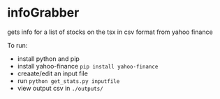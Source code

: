# infoGrabber

gets info for a list of stocks on the tsx in csv format from yahoo finance

To run:
* install python and pip
* install yahoo-finance `pip install yahoo-finance`
* creaate/edit an input file
* run `python get_stats.py inputfile`
* view output csv in `./outputs/`
